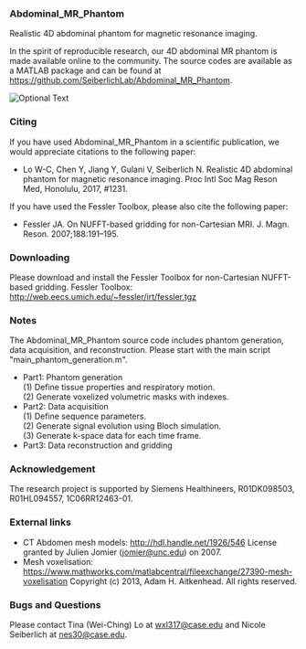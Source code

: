 ### Abdominal_MR_Phantom
Realistic 4D abdominal phantom for magnetic resonance imaging.

In the spirit of reproducible research, our 4D abdominal MR phantom is made available online to the community. The source codes are available as a MATLAB package and can be found at https://github.com/SeiberlichLab/Abdominal_MR_Phantom.

![Optional Text](../master/phantom_demo_image.png)

### Citing
If you have used Abdominal_MR_Phantom in a scientific publication, we would appreciate citations to the following paper:
- Lo W-C, Chen Y, Jiang Y, Gulani V, Seiberlich N. Realistic 4D abdominal phantom for magnetic resonance imaging. Proc Intl Soc Mag Reson Med, Honolulu, 2017, #1231.

If you have used the Fessler Toolbox, please also cite the following paper:
- Fessler JA. On NUFFT-based gridding for non-Cartesian MRI. J. Magn. Reson. 2007;188:191–195.

### Downloading
Please download and install the Fessler Toolbox for non-Cartesian NUFFT-based gridding.
Fessler Toolbox: http://web.eecs.umich.edu/~fessler/irt/fessler.tgz

### Notes
The Abdominal_MR_Phantom source code includes phantom generation, data acquisition, and reconstruction.
Please start with the main script "main_phantom_generation.m".

- Part1: Phantom generation<br />
(1)	Define tissue properties and respiratory motion.<br />
(2)	Generate voxelized volumetric masks with indexes.<br />
- Part2: Data acquisition<br />
(1)	Define sequence parameters.<br />
(2)	Generate signal evolution using Bloch simulation.<br />
(3)	Generate k-space data for each time frame.<br />
- Part3: Data reconstruction and gridding

### Acknowledgement
The research project is supported by Siemens Healthineers, R01DK098503, R01HL094557, 1C06RR12463-01.

### External links
- CT Abdomen mesh models: http://hdl.handle.net/1926/546 License granted by Julien Jomier (jomier@unc.edu) on 2007.
- Mesh voxelisation: https://www.mathworks.com/matlabcentral/fileexchange/27390-mesh-voxelisation Copyright (c) 2013, Adam H. Aitkenhead. All rights reserved.

### Bugs and Questions
Please contact Tina (Wei-Ching) Lo at wxl317@case.edu and Nicole Seiberlich at nes30@case.edu.
